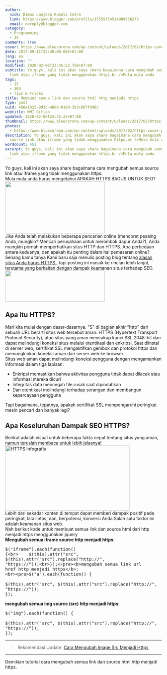 ```yaml
---
author:
  nick: Dimas Lanjaka Kumala Indra
  link: https://www.blogger.com/profile/17555754514989936273
  email: noreply@blogger.com
category:
  - Programming
  - JS
comments: true
cover: https://www.bluecorona.com/wp-content/uploads/2017/02/https-cover-photo.png
date: 2017-09-11T22:49:00.002+07:00
lang: en
location: ""
modified: 2020-02-06T23:45:23.750+07:00
subtitle: Yo guys, kali ini akan saya share bagaimana cara mengubah semua source
  link atau iframe yang tidak menggunakan https.br />Mula mula anda
tags:
  - JS
  - SEO
  - Tips & Tricks
title: Membuat semua link dan source html http menjadi https
type: post
uuid: 4b6e1b22-9d3d-4888-818d-3b3c867fd46c
webtitle: WMI Gitlab
updated: 2020-02-06T23:45:23+07:00
thumbnail: https://www.bluecorona.com/wp-content/uploads/2017/02/https-cover-photo.png
photos:
  - https://www.bluecorona.com/wp-content/uploads/2017/02/https-cover-photo.png
description: Yo guys, kali ini akan saya share bagaimana cara mengubah semua
  source link atau iframe yang tidak menggunakan https.br />Mula mula anda
wordcount: 451
excerpt: Yo guys, kali ini akan saya share bagaimana cara mengubah semua source
  link atau iframe yang tidak menggunakan https.br />Mula mula anda
---
```


Yo guys, kali ini akan saya share bagaimana cara mengubah semua source link atau iframe yang tidak menggunakan https.<br>Mula mula anda harus mengetahui APAKAH HTTPS BAGUS UNTUK SEO? <br><img height="167" src="https://www.bluecorona.com/wp-content/uploads/2017/02/https-cover-photo.png" width="320"><br>Jika Anda telah melakukan beberapa pencarian online (mencoret pesaing Anda,     mungkin? Mencari perusahaan untuk merombak dapur Anda?), Anda mungkin     pernah memperhatikan situs HTTP dan HTTPS. Apa perbedaan antara keduanya,     dan apakah itu penting dalam hal pemasaran online? <br>Senang kamu tanya Kami baru saja menulis posting blog tentang     <a href="https://translate.googleusercontent.com/translate_c?depth=3&amp;nv=1&amp;rurl=translate.google.com&amp;sl=en&amp;sp=nmt4&amp;tl=id&amp;u=https://www.bluecorona.com/blog/reasons-to-have-https-website&amp;usg=ALkJrhhqFIlztW7E0sxovDdLr5a7eLvORg" rel="noopener noreferer nofollow">        alasan situs Anda harus HTTPS     </a>    , tapi posting ini masuk ke rincian lebih lanjut, terutama yang berkaitan     dengan dampak keamanan situs terhadap SEO. <br><a href="https://translate.googleusercontent.com/translate_c?depth=3&amp;nv=1&amp;rurl=translate.google.com&amp;sl=en&amp;sp=nmt4&amp;tl=id&amp;u=https://www.bluecorona.com/blog/https-seo-download/&amp;usg=ALkJrhixPW4QKXdouFNB7zFN2POe_b9nvA" rel="noopener noreferer nofollow">        <img alt="" height="100" src="https://www.bluecorona.com/wp-content/uploads/2017/08/blog-graphic-https.png" width="320">    </a><br><h2>    Apa itu HTTPS? </h2>Mari kita mulai dengan dasar-dasarnya. "S" di bagian akhir "http" dari     sebuah URL berarti situs web tersebut aman. HTTPS (Hypertext Transport     Protocol Security), atau situs yang aman mencakup kunci SSL 2048-bit dan     dapat melindungi koneksi situs melalui otentikasi dan enkripsi. Saat     diinstal di server web, sertifikat SSL mengaktifkan gembok dan protokol     https dan memungkinkan koneksi aman dari server web ke browser. <br>Situs web aman dapat melindungi koneksi pengguna dengan mengamankan     informasi dalam tiga lapisan: <br><ul><li>        Enkripsi memastikan bahwa aktivitas pengguna tidak dapat dilacak atau         informasi mereka dicuri     </li><li>        Integritas data mencegah file rusak saat dipindahkan     </li><li>        Dan otentikasi melindungi terhadap serangan dan membangun kepercayaan         pengguna     </li></ul>Tapi bagaimana, tepatnya, apakah sertifikat SSL mempengaruhi peringkat     mesin pencari dan banyak lagi? <br><h2>    Apa Keseluruhan Dampak SEO HTTPS? </h2>Berikut adalah visual untuk beberapa fakta cepat tentang situs yang aman,     namun teruslah membaca untuk lebih jelasnya! <br><img alt="HTTPS Infografis" height="208" src="https://www.bluecorona.com/wp-content/uploads/2017/02/https-infographic-use.jpg" width="400"><br>Lebih dari sekadar konten di tempat dapat memberi dampak positif pada     peringkat, lalu lintas, dan, berpotensi, konversi Anda.Salah satu faktor     ini adalah keamanan situs web. <br>Nah berikut kode untuk membuat semua link dan source html dari http menjadi https menggunakan jquery<br><b>Mengubah semua iframe source http menjadi https</b>:<br><pre>$("iframe").each(function() {<br>    $(this).attr("src", $(this).attr("src").replace("http://", "https://"));<br>});</pre><b>mengubah semua link url href http menjadi https</b>: <br><pre>$("a").each(function() {<br>    $(this).attr("src", $(this).attr("src").replace("http://", "https://"));<br>});</pre><b>mengubah semua img source (src) http menjadi https</b>: <br><pre>$("img").each(function() {<br>    $(this).attr("src", $(this).attr("src").replace("http://", "https://"));<br>});</pre><hr><blockquote>Rekomendasi Update: <a href="https://web-manajemen.blogspot.com/search?q=mengubah+img+src+ke+https+terbaru" title="Update cara mengubah image src menjadi https">Cara Mengubah Image Src Menjadi Https</a></blockquote><hr>Demikian tutorial cara mengubah semua link dan source html http menjadi https.